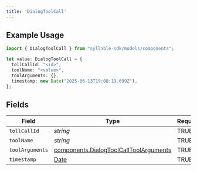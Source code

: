 ```yaml
---
title: 'DialogToolCall'
---
```


## Example Usage

```typescript
import { DialogToolCall } from "syllable-sdk/models/components";

let value: DialogToolCall = {
  tollCallId: "<id>",
  toolName: "<value>",
  toolArguments: {},
  timestamp: new Date("2025-06-13T19:08:19.699Z"),
};
```

## Fields

| Field                                                                                            | Type                                                                                             | Required                                                                                         | Description                                                                                      |
| ------------------------------------------------------------------------------------------------ | ------------------------------------------------------------------------------------------------ | ------------------------------------------------------------------------------------------------ | ------------------------------------------------------------------------------------------------ |
| `tollCallId`                                                                                     | *string*                                                                                         | TRUE                                                                               | N/A                                                                                              |
| `toolName`                                                                                       | *string*                                                                                         | TRUE                                                                               | N/A                                                                                              |
| `toolArguments`                                                                                  | [components.DialogToolCallToolArguments](/sdk-docs/models/components/dialogtoolcalltoolarguments) | TRUE                                                                               | N/A                                                                                              |
| `timestamp`                                                                                      | [Date](https://developer.mozilla.org/en-US/docs/Web/JavaScript/Reference/Global_Objects/Date)    | TRUE                                                                               | N/A                                                                                              |